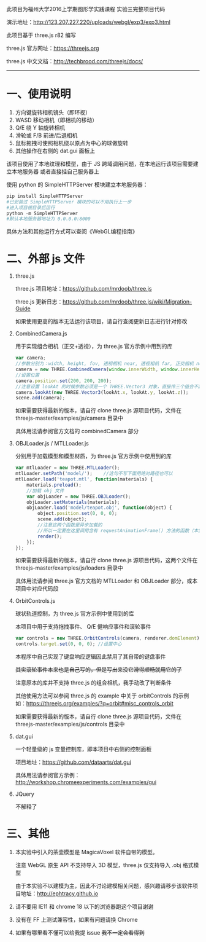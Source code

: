 此项目为福州大学2016上学期图形学实践课程 实验三完整项目代码

演示地址：http://123.207.227.220/uploads/webgl/exp3/exp3.html

此项目基于 three.js r82 编写

three.js 官方网址：https://threejs.org

three.js 中文文档：http://techbrood.com/threejs/docs/

---
# 一、使用说明
1. 方向键旋转相机镜头（即环视）
2. WASD 移动相机（即相机的移动）
3. Q/E 绕 Y 轴旋转相机
4. 滑轮或 F/B 前进/后退相机
5. 鼠标拖拽可使照相机绕以原点为中心的球做旋转
6. 其他操作在右侧的 dat.gui 面板上

该项目使用了本地纹理和模型，由于 JS 跨域调用问题，在本地运行该项目需要建立本地服务器
或者直接挂自己服务器上

使用 python 的 SimpleHTTPServer 模块建立本地服务器：
```python
pip install SimpleHTTPServer
#已安装过 SimpleHTTPServer 模块的可以不用执行上一步
#进入项目根目录后运行
python -m SimpleHTTPServer
#默认本地服务器地址为 0.0.0.0:8000
```
具体方法和其他运行方式可以查阅《WebGL编程指南》

# 二、外部 js 文件
1. three.js

    three.js 项目地址：https://github.com/mrdoob/three.js

    three.js 更新日志：https://github.com/mrdoob/three.js/wiki/Migration-Guide

    如果使用更高的版本无法运行该项目，请自行查阅更新日志进行针对修改

2. CombinedCamera.js

    用于实现组合相机（正交+透视），为 three.js 官方示例中用到的库
    ```javascript
    var camera;
    //参数分别为：width, height, fov, 透视相机 near, 透视相机 far, 正交相机 near, 正交相机 far
    camera = new THREE.CombinedCamera(window.innerWidth, window.innerHeight, 70, 1, 6000, -1, 6000);
    //设置位置
    camera.position.set(200, 200, 200);
    //注意设置 lookAt 的时候参数必须是一个 THREE.Vector3 对象，直接传三个值会不起作用
    camera.lookAt(new THREE.Vector3(lookAt.x, lookAt.y, lookAt.z));
    scene.add(camera);
    ```
    如果需要获得最新的版本，请自行 clone three.js 源项目代码，文件在 threejs-master/examples/js/camera 目录中

    具体用法请参阅官方文档的 combinedCamera 部分

3. OBJLoader.js / MTLLoader.js

    分别用于加载模型和模型材质，为 three.js 官方示例中使用到的库
    ```js
    var mtlLoader = new THREE.MTLLoader();
    mtlLoader.setPath('model/');    //这句不写下面用绝对路径也可以
    mtlLoader.load('teapot.mtl', function(materials) {
        materials.preload();
        //加载 obj 文件
        var objLoader = new THREE.OBJLoader();
        objLoader.setMaterials(materials);
        objLoader.load('model/teapot.obj', function(object) {
            object.position.set(0, 0, 0);
            scene.add(object);
            //注意这两个函数是异步加载的
            //所以一定要在这里调用含有 requestAnimationFrame() 方法的函数（本实验中是 render())
            render();
        });
    });
    ```
    如果需要获得最新的版本，请自行 clone three.js 源项目代码，这两个文件在 threejs-master/examples/js/loaders 目录中

    具体用法请参阅 three.js 官方文档的 MTLLoader 和 OBJLoader 部分，或本项目中对应代码段

4. OrbitControls.js

    球状轨道控制，为 three.js 官方示例中使用到的库
    
    本项目中用于支持拖拽事件、 Q/E 健响应事件和滚轮事件
    ```javascript
    var controls = new THREE.OrbitControls(camera, renderer.domElement);
    controls.target.set(0, 0, 0); //设置中心
    ```
    本程序中自己实现了键盘响应逻辑因此禁用了其自带的键盘事件

    ~~其实滚轮事件本来也是自己写的，但是写出来没它滑得顺畅就用它的了~~

    注意原本的库并不支持 three.js 的组合相机，我手动改了判断条件

    其他使用方法可以参阅 three.js 的 example 中关于 orbitControls 的示例如：https://threejs.org/examples/?q=orbit#misc_controls_orbit

    如果需要获得最新的版本，请自行 clone three.js 源项目代码，文件在 threejs-master/examples/js/controls 目录中

5. dat.gui

    一个轻量级的 js 变量控制库，即本项目中右侧的控制面板

    项目地址：https://github.com/dataarts/dat.gui

    具体用法请参阅官方示例：http://workshop.chromeexperiments.com/examples/gui

6. JQuery

    不解释了

# 三、其他
1. 本实验中引入的茶壶模型是 MagicaVoxel 软件自带的模型。

    注意 WebGL 原生 API 不支持导入 3D 模型，three.js 仅支持导入 .obj 格式模型

    由于本实验不以建模为主，因此不讨论建模相关问题，感兴趣请移步该软件项目地址：http://ephtracy.github.io
2. 请不要用 IE11 和 chrome 18 以下的浏览器跑这个项目谢谢
3. 没有在 FF 上测试兼容性，如果有问题请换 Chrome
4. 如果有哪里看不懂可以给我提 issue ~~我不一定会看得到~~
